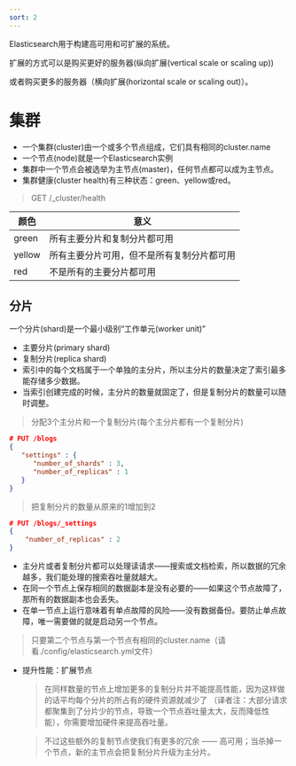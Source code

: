 ```yaml
---
sort: 2
---
```


Elasticsearch用于构建高可用和可扩展的系统。

扩展的方式可以是购买更好的服务器(纵向扩展(vertical scale or scaling up))

或者购买更多的服务器（横向扩展(horizontal scale or scaling out)）。

# 集群

* 一个集群(cluster)由一个或多个节点组成，它们具有相同的cluster.name
* 一个节点(node)就是一个Elasticsearch实例
* 集群中一个节点会被选举为主节点(master)，任何节点都可以成为主节点。
* 集群健康(cluster health)有三种状态：green、yellow或red。
> GET /_cluster/health

| 颜色 | 意义 | 
| ---- | ---- | 
| green | 所有主要分片和复制分片都可用 | 
| yellow | 所有主要分片可用，但不是所有复制分片都可用 |
| red | 不是所有的主要分片都可用 |

## 分片

一个分片(shard)是一个最小级别“工作单元(worker unit)”

* 主要分片(primary shard)
* 复制分片(replica shard)
* 索引中的每个文档属于一个单独的主分片，所以主分片的数量决定了索引最多能存储多少数据。
* 当索引创建完成的时候，主分片的数量就固定了，但是复制分片的数量可以随时调整。
> 分配3个主分片和一个复制分片(每个主分片都有一个复制分片)
```json
# PUT /blogs
{
   "settings" : {
      "number_of_shards" : 3,
      "number_of_replicas" : 1
   }
}
```
> 把复制分片的数量从原来的1增加到2
```json
# PUT /blogs/_settings
{
    "number_of_replicas" : 2
}
```
* 主分片或者复制分片都可以处理读请求——搜索或文档检索，所以数据的冗余越多，我们能处理的搜索吞吐量就越大。
* 在同一个节点上保存相同的数据副本是没有必要的——如果这个节点故障了，那所有的数据副本也会丢失。
* 在单一节点上运行意味着有单点故障的风险——没有数据备份。要防止单点故障，唯一需要做的就是启动另一个节点。
> 只要第二个节点与第一个节点有相同的cluster.name（请看./config/elasticsearch.yml文件）
* 提升性能：扩展节点 
  > 在同样数量的节点上增加更多的复制分片并不能提高性能，因为这样做的话平均每个分片的所占有的硬件资源就减少了 （译者注：大部分请求都聚集到了分片少的节点，导致一个节点吞吐量太大，反而降低性能），你需要增加硬件来提高吞吐量。
  
  > 不过这些额外的复制节点使我们有更多的冗余 —— 高可用；当杀掉一个节点，新的主节点会把复制分片升级为主分片。